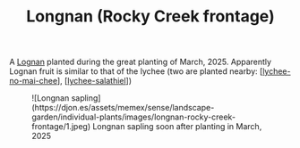 ﻿---
backlinks:
- title: Individual plants
  url: /sense/landscape-garden/individual-plants/individual-plants.html
latitude: -27.53813
longitude: 152.0556195
photos:
  1:
    date: 2025-03-14 17:27:25
    description: Longan
    filename: CEE813FF-B1AA-4C8B-9C06-396D3F1B18DC.heic
    latitude: -27.53813
    longitude: 152.0556195
    memexFilename: images/longnan-rocky-creek-frontage/1.jpeg
    title: None
tags:
- individual-plant
- rocky-creek-frontage
- wood-duck-meadows
title: Longnan (Rocky Creek frontage)
type: single-plant
---
A [Lognan](https://en.wikipedia.org/wiki/Longan) planted during the great planting of March, 2025. Apparently Lognan fruit is similar to that of the lychee (two are planted nearby: [[lychee-no-mai-chee]], [[lychee-salathiel]])

<figure markdown>
![Longnan sapling](https://djon.es/assets/memex/sense/landscape-garden/individual-plants/images/longnan-rocky-creek-frontage/1.jpeg)
<caption>Longnan sapling soon after planting in March, 2025</caption>
</figure>

[//begin]: # "Autogenerated link references for markdown compatibility"
[lychee-no-mai-chee]: lychee-no-mai-chee "Lychee (No Mai Chee)"
[lychee-salathiel]: lychee-salathiel "Lychee (Salathiel)"
[//end]: # "Autogenerated link references"